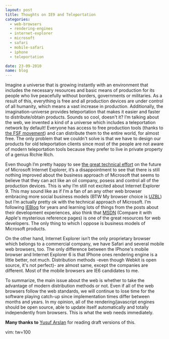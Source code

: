 ```yaml
---
layout: post
title: Thoughts on IE9 and Teleportation
categories:
  - web-browsers
  - rendering-engines
  - internet-explorer
  - microsoft
  - safari
  - mobile-safari
  - iphone
  - teleportation

date: 23-09-2010
name: blog
---
```

Imagine a universe that is growing instantly with an environment that includes the necessary
resources and basic means of production for its people who live peacefully without borders,
governments or militaries.  As a result of this, everything is free and all production devices are
under control of all humanity, which means a vast increase in production. Additionally, the
imagination-universe provides teleportation that makes it easier and faster to distribute/obtain
products. Sounds so cool, doesn't it? I’m talking about the web, we invented a kind of a universe
which includes a teleportation network by default! Everyone has access to free production tools
(thanks to [the FSF movement](http://fsf.org)) and can distribute them to the entire world, for
almost free. The only problem that we couldn't solve is that we have to design our products for old
teleportation clients since most of the people are not aware of modern teleportation tools because
they prefer to live in private property of a genius Richie Rich.

Even though I’m pretty happy to see [the great technical
effort](http://en.wikipedia.org/wiki/Internet_Explorer_9#Improvements_on_previous_versions) on the
future of Microsoft Internet Explorer, it’s a disappointment to see that there is still nothing
improved about the business approach of Microsoft that seems to believe that they can act like an
oil company, posess and control all of the production devices. This is why I’m still not excited about
Internet Explorer 9. This may sound like as if I’m a fan of an any other web browser embracing more
social business models (BTW My browser choice is [UZBL](http://uzbl.org)) but I’m actually pretty ok
with the technical approach of Microsoft. I’m following [IEBlog](http://blogs.msdn.com/b/ie) for years
and learning lots of things from the posts about their development experiences, also think that
[MSDN](http://msdn.com) (Compare it with Apple's mysterious reference pages) is one of the great
resources for web developers. The only thing to which I oppose is business models of Microsoft
products.

On the other hand, Internet Explorer isn’t the only proprietary browser which belongs to a
commercial company, we have Safari and several mobile web browsers, too. The only difference between
the IPhone's mobile browser and Internet Explorer 6 is that IPhone ones rendering engine is a little
better, not much. Distribution methods -even though Webkit is open source, it's not perfect)- are
almost same, except the companies are different. Most of the mobile browsers are IE6 candidates to
me.

To summarize, the main issue about the web is whether to take the advantage of modern distribution
methods or not. Even if all of the web browsers follow the web standards, we will continue to lose
time for the software playing catch-up since implementation times differ between months and years.
In my opinion, all of the rendering/javascript engines should be open source, able to update itself
automatically and totally independently from browsers. This is what the web needs immediately.

**Many thanks to** [Yusuf Arslan](http://yusufarslan.net) for reading draft versions of this.

vim: tw=100
